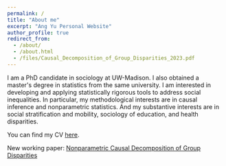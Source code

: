 ```yaml
---
permalink: /
title: "About me"
excerpt: "Ang Yu Personal Website"
author_profile: true
redirect_from: 
  - /about/
  - /about.html
  - /files/Causal_Decomposition_of_Group_Disparities_2023.pdf
---
```



I am a PhD candidate in sociology at UW-Madison. I also obtained a master's degree in statistics from the same university. I am interested in developing and applying statistically rigorous tools to address social inequalities. In particular, my methodological interests are in causal inference and nonparametric statistics. And my substantive interests are in social stratification and mobility, sociology of education, and health disparities.

You can find my CV [here](https://ang-yu.github.io/files/MyCV.pdf).

New working paper: [Nonparametric Causal Decomposition of Group Disparities](https://arxiv.org/abs/2306.16591)
